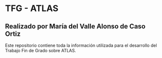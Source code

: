 # TFG - ATLAS
## Realizado por María del Valle Alonso de Caso Ortiz

Este repositorio contiene toda la información utilizada para el desarrollo del Trabajo Fin de Grado sobre ATLAS.



